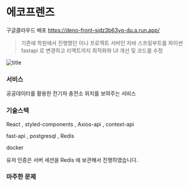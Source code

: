 # 에코프렌즈

구글클라우드 배포 https://deno-front-sjdz3b63yq-du.a.run.app/


> 기존에 학원에서 진행했던  미니 프로젝트 서버인 자바 스프링부트를 파이썬 fastapi 로 변경하고 리액트까지 최적화와 UI  개선 및 코드를 수정 

![title](https://imagedelivery.net/6i45l_k8v6cNrhGva7A6BA/bd2933c9-c1d6-458c-54ae-d029c0ef1e00/medium)   


### 서비스 
공공데이터를 활용한 전기차 충전소 위치를 보여주는 서비스 



### 기술스택 

React , styled-components , Axios-api , context-api 

fast-api , postgresql , Redis 

docker 


유저 인증은 서버 세션을 Redis 에 보관해서 진행하였습니다. 



### 마주한 문제 

